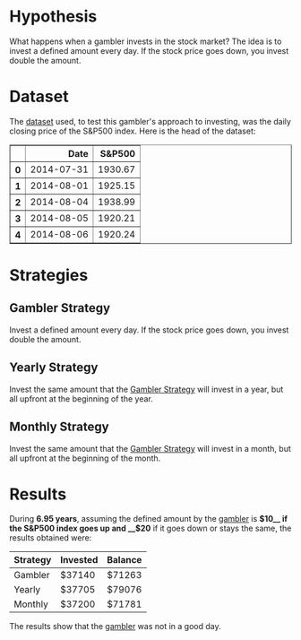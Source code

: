 # Hypothesis

What happens when a gambler invests in the stock market? The idea is to invest a defined amount every day. If the stock price goes down, you invest double the amount.

# Dataset
The [dataset](https://www.kaggle.com/datasets/andrewmvd/sp-500-stocks?resource=download&select=sp500_index.csv#) used, to test this gambler's approach to investing, was the daily closing price of the S&P500 index.
Here is the head of the dataset:

<table border="1" class="data frame">
  <thead>
    <tr style="text-align: right;">
      <th></th>
      <th>Date</th>
      <th>S&amp;P500</th>
    </tr>
  </thead>
  <tbody>
    <tr>
      <th>0</th>
      <td>2014-07-31</td>
      <td>1930.67</td>
    </tr>
    <tr>
      <th>1</th>
      <td>2014-08-01</td>
      <td>1925.15</td>
    </tr>
    <tr>
      <th>2</th>
      <td>2014-08-04</td>
      <td>1938.99</td>
    </tr>
    <tr>
      <th>3</th>
      <td>2014-08-05</td>
      <td>1920.21</td>
    </tr>
    <tr>
      <th>4</th>
      <td>2014-08-06</td>
      <td>1920.24</td>
    </tr>
  </tbody>
</table>

# Strategies
## Gambler Strategy
Invest a defined amount every day. If the stock price goes down, you invest double the amount.

## Yearly Strategy
Invest the same amount that the [Gambler Strategy](#gambler-strategy) will invest in a year, but all upfront at the beginning of the year.
    
## Monthly Strategy
Invest the same amount that the [Gambler Strategy](#gambler-strategy) will invest in a month, but all upfront at the beginning of the month.

# Results

During __6.95 years__, assuming the defined amount by the [gambler](https://danielvcorreia.com/nsfw) is __$10__ if the S&P500 index goes up and __$20__ if it goes down or stays the same, the results obtained were:

| Strategy | Invested | Balance |
| ----------- | ----------- | ----------- |
| Gambler | $37140 | $71263 |
| Yearly | $37705 | $79076 |
| Monthly | $37200 | $71781 |

The results show that the [gambler](https://danielvcorreia.com/+18) was not in a good day.
